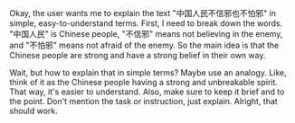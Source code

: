 Okay, the user wants me to explain the text "中国人民不信邪也不怕邪" in simple, 
easy-to-understand terms. First, I need to break down the words. "中国人民" is Chinese people, 
"不信邪" means not believing in the enemy, and "不怕邪" means not afraid of the enemy. 
So the main idea is that the Chinese people are strong and have a strong belief in their own way.

Wait, but how to explain that in simple terms? Maybe use an analogy. 
Like, think of it as the Chinese people having a strong and unbreakable spirit. 
That way, it's easier to understand. Also, make sure to keep it brief and to the point. 
Don't mention the task or instruction, just explain. Alright, that should work.